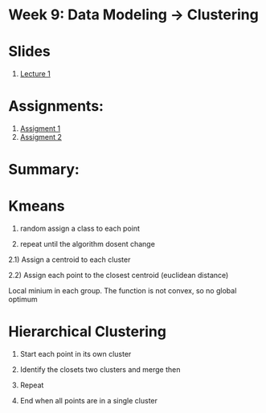 

# Week 9: Data Modeling -> Clustering

# Slides
1. [Lecture 1]()

# Assignments:
1. [Assigment 1](https://github.com/hansfranke1985/ADS/blob/master/DataWrangling/week_9_Clustering/Practicals/Week_9_Clustering/Week9_assigment_1.md)
2. [Assigment 2](https://github.com/hansfranke1985/ADS/blob/master/DataWrangling/week_9_Clustering/Practicals/Week_9_Clustering/Week9_assigment_2.md)


# Summary:

# Kmeans

1) random assign a class to each point

2) repeat until the algorithm dosent change

2.1) Assign a centroid to each cluster

2.2) Assign each point to the closest centroid (euclidean distance)


Local minium in each group. The function is not convex, so no global optimum

# Hierarchical Clustering

1) Start each point in its own cluster

2) Identify the closets two clusters and merge then

3) Repeat

4) End when all points are in a single cluster
